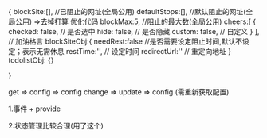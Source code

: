 {
    blockSite:[],         //已阻止的网址(全局公用)
    defaultStops:[], //默认阻止的网址(全局公用) =>去掉打算 优化代码
    blockMax:5,      //阻止的最大数(全局公用)
    cheers:[
        {
            checked: false,  // 是否选中
            hide: false, // 是否隐藏
            custom: false, // 自定义
        }
    ],  // 加油格言
    blockSiteObj:{
        needRest:false  //是否需要设定阻止时间,默认不设定；表示无需休息
        restTime:'',        // 设定时间
        redirectUrl:''      // 重定向地址
    }
    todolistObj: {}

}

<!-- 页面的数据流 -->
get => config => config change => update => config (需重新获取配置)

1.事件 + provide

2.状态管理比较合理(用了这个)